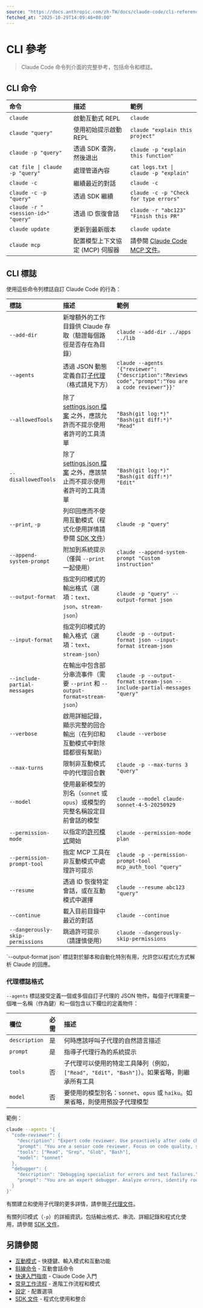 ```yaml
---
source: "https://docs.anthropic.com/zh-TW/docs/claude-code/cli-reference.md"
fetched_at: "2025-10-29T14:09:46+08:00"
---
```


# CLI 參考

> Claude Code 命令列介面的完整參考，包括命令和標誌。

## CLI 命令

| 命令                                 | 描述                  | 範例                                                     |
| :--------------------------------- | :------------------ | :----------------------------------------------------- |
| `claude`                           | 啟動互動式 REPL          | `claude`                                               |
| `claude "query"`                   | 使用初始提示啟動 REPL       | `claude "explain this project"`                        |
| `claude -p "query"`                | 透過 SDK 查詢，然後退出      | `claude -p "explain this function"`                    |
| `cat file \| claude -p "query"`    | 處理管道內容              | `cat logs.txt \| claude -p "explain"`                  |
| `claude -c`                        | 繼續最近的對話             | `claude -c`                                            |
| `claude -c -p "query"`             | 透過 SDK 繼續           | `claude -c -p "Check for type errors"`                 |
| `claude -r "<session-id>" "query"` | 透過 ID 恢復會話          | `claude -r "abc123" "Finish this PR"`                  |
| `claude update`                    | 更新到最新版本             | `claude update`                                        |
| `claude mcp`                       | 配置模型上下文協定 (MCP) 伺服器 | 請參閱 [Claude Code MCP 文件](/zh-TW/docs/claude-code/mcp)。 |

## CLI 標誌

使用這些命令列標誌自訂 Claude Code 的行為：

| 標誌                               | 描述                                                                            | 範例                                                                                                 |
| :------------------------------- | :---------------------------------------------------------------------------- | :------------------------------------------------------------------------------------------------- |
| `--add-dir`                      | 新增額外的工作目錄供 Claude 存取（驗證每個路徑是否存在為目錄）                                           | `claude --add-dir ../apps ../lib`                                                                  |
| `--agents`                       | 透過 JSON 動態定義自訂[子代理](/zh-TW/docs/claude-code/sub-agents)（格式請見下方）               | `claude --agents '{"reviewer":{"description":"Reviews code","prompt":"You are a code reviewer"}}'` |
| `--allowedTools`                 | 除了 [settings.json 檔案](/zh-TW/docs/claude-code/settings) 之外，應該允許而不提示使用者許可的工具清單 | `"Bash(git log:*)" "Bash(git diff:*)" "Read"`                                                      |
| `--disallowedTools`              | 除了 [settings.json 檔案](/zh-TW/docs/claude-code/settings) 之外，應該禁止而不提示使用者許可的工具清單 | `"Bash(git log:*)" "Bash(git diff:*)" "Edit"`                                                      |
| `--print`, `-p`                  | 列印回應而不使用互動模式（程式化使用詳情請參閱 [SDK 文件](/zh-TW/docs/claude-code/sdk)）                | `claude -p "query"`                                                                                |
| `--append-system-prompt`         | 附加到系統提示（僅與 `--print` 一起使用）                                                    | `claude --append-system-prompt "Custom instruction"`                                               |
| `--output-format`                | 指定列印模式的輸出格式（選項：`text`、`json`、`stream-json`）                                   | `claude -p "query" --output-format json`                                                           |
| `--input-format`                 | 指定列印模式的輸入格式（選項：`text`、`stream-json`）                                          | `claude -p --output-format json --input-format stream-json`                                        |
| `--include-partial-messages`     | 在輸出中包含部分串流事件（需要 `--print` 和 `--output-format=stream-json`）                    | `claude -p --output-format stream-json --include-partial-messages "query"`                         |
| `--verbose`                      | 啟用詳細記錄，顯示完整的回合輸出（在列印和互動模式中對除錯都很有幫助）                                           | `claude --verbose`                                                                                 |
| `--max-turns`                    | 限制非互動模式中的代理回合數                                                                | `claude -p --max-turns 3 "query"`                                                                  |
| `--model`                        | 使用最新模型的別名（`sonnet` 或 `opus`）或模型的完整名稱設定目前會話的模型                                 | `claude --model claude-sonnet-4-5-20250929`                                                        |
| `--permission-mode`              | 以指定的[許可模式](iam#permission-modes)開始                                            | `claude --permission-mode plan`                                                                    |
| `--permission-prompt-tool`       | 指定 MCP 工具在非互動模式中處理許可提示                                                        | `claude -p --permission-prompt-tool mcp_auth_tool "query"`                                         |
| `--resume`                       | 透過 ID 恢復特定會話，或在互動模式中選擇                                                        | `claude --resume abc123 "query"`                                                                   |
| `--continue`                     | 載入目前目錄中最近的對話                                                                  | `claude --continue`                                                                                |
| `--dangerously-skip-permissions` | 跳過許可提示（請謹慎使用）                                                                 | `claude --dangerously-skip-permissions`                                                            |

<Tip>
  `--output-format json` 標誌對於腳本和自動化特別有用，允許您以程式化方式解析 Claude 的回應。
</Tip>

### 代理標誌格式

`--agents` 標誌接受定義一個或多個自訂子代理的 JSON 物件。每個子代理需要一個唯一名稱（作為鍵）和一個包含以下欄位的定義物件：

| 欄位            | 必需 | 描述                                                         |
| :------------ | :- | :--------------------------------------------------------- |
| `description` | 是  | 何時應該呼叫子代理的自然語言描述                                           |
| `prompt`      | 是  | 指導子代理行為的系統提示                                               |
| `tools`       | 否  | 子代理可以使用的特定工具陣列（例如，`["Read", "Edit", "Bash"]`）。如果省略，則繼承所有工具 |
| `model`       | 否  | 要使用的模型別名：`sonnet`、`opus` 或 `haiku`。如果省略，則使用預設子代理模型         |

範例：

```bash  theme={null}
claude --agents '{
  "code-reviewer": {
    "description": "Expert code reviewer. Use proactively after code changes.",
    "prompt": "You are a senior code reviewer. Focus on code quality, security, and best practices.",
    "tools": ["Read", "Grep", "Glob", "Bash"],
    "model": "sonnet"
  },
  "debugger": {
    "description": "Debugging specialist for errors and test failures.",
    "prompt": "You are an expert debugger. Analyze errors, identify root causes, and provide fixes."
  }
}'
```

有關建立和使用子代理的更多詳情，請參閱[子代理文件](/zh-TW/docs/claude-code/sub-agents)。

有關列印模式（`-p`）的詳細資訊，包括輸出格式、串流、詳細記錄和程式化使用，請參閱 [SDK 文件](/zh-TW/docs/claude-code/sdk)。

## 另請參閱

* [互動模式](/zh-TW/docs/claude-code/interactive-mode) - 快捷鍵、輸入模式和互動功能
* [斜線命令](/zh-TW/docs/claude-code/slash-commands) - 互動會話命令
* [快速入門指南](/zh-TW/docs/claude-code/quickstart) - Claude Code 入門
* [常見工作流程](/zh-TW/docs/claude-code/common-workflows) - 進階工作流程和模式
* [設定](/zh-TW/docs/claude-code/settings) - 配置選項
* [SDK 文件](/zh-TW/docs/claude-code/sdk) - 程式化使用和整合

